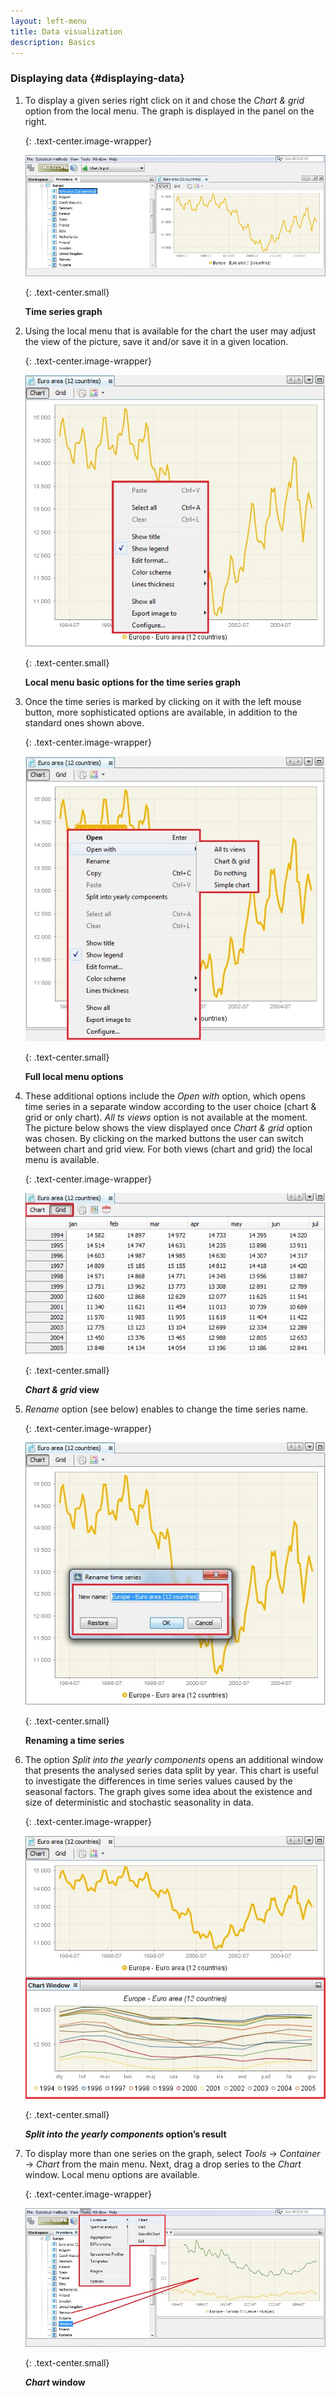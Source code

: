 ```yaml
---
layout: left-menu
title: Data visualization
description: Basics
---
```


### Displaying data {#displaying-data}

1.  To display a given series right click on it and chose the *Chart &
    grid* option from the local menu. The graph is displayed in the
    panel on the right.

	{: .text-center.image-wrapper}

	![Text](/assets/img/reference-manual/manual/Aimage11.jpeg)

	{: .text-center.small}

	**Time series graph**

1.  Using the local menu that is available for the chart the user may
    adjust the view of the picture, save it and/or save it in a given
    location.

	{: .text-center.image-wrapper}

	![Text](/assets/img/reference-manual/manual/Aimage12.jpeg)

	{: .text-center.small}

	**Local menu basic options for the time series graph**

1.  Once the time series is marked by clicking on it with the left mouse
    button, more sophisticated options are available, in addition to the
    standard ones shown above.

	{: .text-center.image-wrapper}

	![Text](/assets/img/reference-manual/manual/Aimage13.jpeg)

	{: .text-center.small}

	**Full local menu options**

1.  These additional options include the *Open with* option, which opens
    time series in a separate window according to the user choice (chart
    & grid or only chart). *All ts views* option is not available at the
    moment. The picture below shows the view displayed once *Chart &
    grid* option was chosen. By clicking on the marked buttons the user
    can switch between chart and grid view. For both views (chart and
    grid) the local menu is available.

	{: .text-center.image-wrapper}

	![Text](/assets/img/reference-manual/manual/Aimage14.jpeg)

	{: .text-center.small}

	***Chart & grid* view**

1.  *Rename* option (see below) enables to change the time series
    name.

	{: .text-center.image-wrapper}

	![Text](/assets/img/reference-manual/manual/Aimage15.jpeg)

	{: .text-center.small}

	**Renaming a time series**

1.  The option *Split into the yearly components* opens an additional
    window that presents the analysed series data split by year. This
    chart is useful to investigate the differences in time series values
    caused by the seasonal factors. The graph gives some idea about the
    existence and size of deterministic and stochastic seasonality in
    data.

	{: .text-center.image-wrapper}

	![Text](/assets/img/reference-manual/manual/Aimage16.jpeg)

	{: .text-center.small}

	***Split into the yearly components* option’s result**

1.  To display more than one series on the graph, select *Tools* →
    *Container* → *Chart* from the main menu. Next, drag a drop series
    to the *Chart* window. Local menu options are available.

	{: .text-center.image-wrapper}

	![Text](/assets/img/reference-manual/manual/Aimage17.jpeg)

	{: .text-center.small}

	***Chart* window**